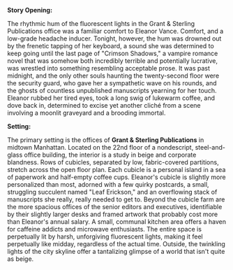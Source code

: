 **Story Opening:**

The rhythmic hum of the fluorescent lights in the Grant & Sterling Publications office was a familiar comfort to Eleanor Vance. Comfort, and a low-grade headache inducer. Tonight, however, the hum was drowned out by the frenetic tapping of her keyboard, a sound she was determined to keep going until the last page of "Crimson Shadows," a vampire romance novel that was somehow both incredibly terrible and potentially lucrative, was wrestled into something resembling acceptable prose. It was past midnight, and the only other souls haunting the twenty-second floor were the security guard, who gave her a sympathetic wave on his rounds, and the ghosts of countless unpublished manuscripts yearning for her touch. Eleanor rubbed her tired eyes, took a long swig of lukewarm coffee, and dove back in, determined to excise yet another cliché from a scene involving a moonlit graveyard and a brooding immortal.

**Setting:**

The primary setting is the offices of **Grant & Sterling Publications** in midtown Manhattan. Located on the 22nd floor of a nondescript, steel-and-glass office building, the interior is a study in beige and corporate blandness. Rows of cubicles, separated by low, fabric-covered partitions, stretch across the open floor plan. Each cubicle is a personal island in a sea of paperwork and half-empty coffee cups. Eleanor's cubicle is slightly more personalized than most, adorned with a few quirky postcards, a small, struggling succulent named "Leaf Erickson," and an overflowing stack of manuscripts she really, really needed to get to. Beyond the cubicle farm are the more spacious offices of the senior editors and executives, identifiable by their slightly larger desks and framed artwork that probably cost more than Eleanor's annual salary. A small, communal kitchen area offers a haven for caffeine addicts and microwave enthusiasts. The entire space is perpetually lit by harsh, unforgiving fluorescent lights, making it feel perpetually like midday, regardless of the actual time. Outside, the twinkling lights of the city skyline offer a tantalizing glimpse of a world that isn't quite as beige.
